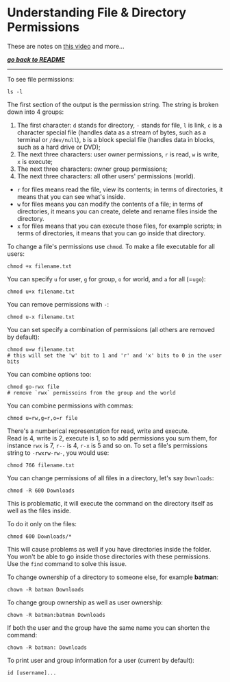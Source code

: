 # Understanding File & Directory Permissions

These are notes on [this video](https://www.youtube.com/watch?v=4e669hSjaX8)
and more...

[***go back to README***](/README.md)  

---

To see file permissions:

    ls -l

The first section of the output is the permission string. The string is broken
down into 4 groups:

1. The first character: `d` stands for directory, `-` stands for file, `l` is
   link, `c` is a character special file (handles data as a stream of bytes,
   such as a terminal or `/dev/null`), `b` is a block special file (handles
   data in blocks, such as a hard drive or DVD);
1. The next three characters: user owner permissions, `r` is read, `w` is
   write, `x` is execute;
1. The next three characters: owner group permissions;
1. The next three characters: all other users' permissions (world).

- `r` for files means read the file, view its contents; in terms of
  directories, it means that you can see what's inside.
- `w` for files means you can modify the contents of a file; in terms of
  directories, it means you can create, delete and rename files inside the
  directory.
- `x` for files means that you can execute those files, for example scripts; in
  terms of directories, it means that you can go inside that directory.

To change a file's permissions use `chmod`. To make a file executable for all
users:

    chmod +x filename.txt

You can specify `u` for user, `g` for group, `o` for world, and `a` for all
(=`ugo`):

    chmod u+x filename.txt

You can remove permissions with `-`:

    chmod u-x filename.txt

You can set specify a combination of permissions (all others are removed by
default):

    chmod u=w filename.txt
    # this will set the 'w' bit to 1 and 'r' and 'x' bits to 0 in the user bits

You can combine options too:

    chmod go-rwx file
    # remove `rwx` permissoins from the group and the world 

You can combine permissions with commas:

    chmod u=rw,g=r,o=r file

There's a numberical representation for read, write and execute.  
Read is 4, write is 2, execute is 1, so to add permissions you sum them, for
instance `rwx` is 7, `r--` is 4, `r-x` is 5 and so on. To set a file's
permissions string to `-rwxrw-rw-`, you would use:

    chmod 766 filename.txt

You can change permissions of all files in a directory, let's say `Downloads`:

    chmod -R 600 Downloads 

This is problematic, it will execute the command on the directory itself as
well as the files inside.

To do it only on the files:

    chmod 600 Downloads/*

This will cause problems as well if you have directories inside the folder. You
won't be able to go inside those directories with these permissions. Use the
`find` command to solve this issue.

To change ownership of a directory to someone else, for example **batman**:

    chown -R batman Downloads

To change group ownership as well as user ownership:

    chown -R batman:batman Downloads
    
If both the user and the group have the same name you can shorten the command:

    chown -R batman: Downloads

To print user and group information for a user (current by default):

    id [username]...



